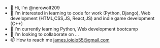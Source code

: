 - 👋 Hi, I’m @nerowolf209
- 👀 I’m interested in learning to code for work (Python, Django), Web development (HTML,CSS,JS, React,JS) and indie game development (C++)
- 🌱 I’m currently learning Python, Web development bootcamp
- 💞️ I’m looking to collaborate on ...
- 📫 How to reach me james.ioioio55@gmail.com

<!---
nerowolf209/nerowolf209 is a ✨ special ✨ repository because its `README.md` (this file) appears on your GitHub profile.
You can click the Preview link to take a look at your changes.
--->
